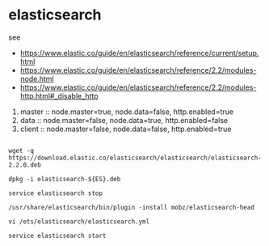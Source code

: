 # elasticsearch

see
* https://www.elastic.co/guide/en/elasticsearch/reference/current/setup.html
* https://www.elastic.co/guide/en/elasticsearch/reference/2.2/modules-node.html
* https://www.elastic.co/guide/en/elasticsearch/reference/2.2/modules-http.html#_disable_http


1. master :: node.master=true, node.data=false, http.enabled=true
1. data :: node.master=false, node.data=true, http.enabled=false
1. client :: node.master=false, node.data=false, http.enabled=true

```

wget -q https://download.elastic.co/elasticsearch/elasticsearch/elasticsearch-2.2.0.deb

dpkg -i elasticsearch-${ES}.deb

service elasticsearch stop

/usr/share/elasticsearch/bin/plugin -install mobz/elasticsearch-head

vi /ets/elasticsearch/elasticsearch.yml

service elasticsearch start


```
